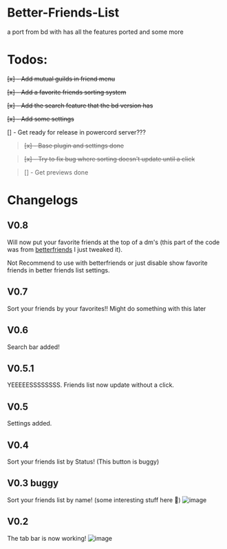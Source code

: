 # Better-Friends-List

a port from bd with has all the features ported and some more

# Todos:

~~[x] - Add mutual guilds in friend menu~~

~~[x] - Add a favorite friends sorting system~~

~~[x] - Add the search feature that the bd version has~~

~~[x] - Add some settings~~

[] - Get ready for release in powercord server???

> ~~[x] - Base plugin and settings done~~

> ~~[x] - Try to fix bug where sorting doesn't update until a click~~

> [] - Get previews done

# Changelogs

## V0.8

Will now put your favorite friends at the top of a dm's (this part of the code was from [betterfriends](https://github.com/powercord-community/betterfriends) I just tweaked it).

Not Recommend to use with betterfriends or just disable show favorite friends in better friends list settings.

## V0.7

Sort your friends by your favorites!!
Might do something with this later

## V0.6

Search bar added!

## V0.5.1

YEEEEESSSSSSSS. Friends list now update without a click.

## V0.5

Settings added.

## V0.4

Sort your friends list by Status! (This button is buggy)

## V0.3 buggy

Sort your friends list by name! (some interesting stuff here :eyes:)
![image](https://user-images.githubusercontent.com/54505527/110262861-f6eaef80-7f82-11eb-8f97-462968526005.png)

## V0.2

The tab bar is now working!
![image](https://user-images.githubusercontent.com/54505527/110188905-662ddb80-7deb-11eb-8f8b-3246d8bbbe3d.png)
